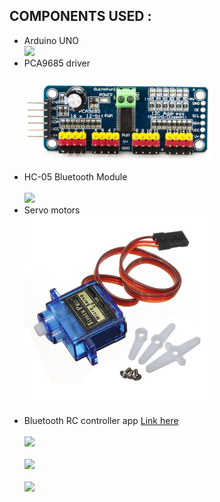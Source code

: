 ## COMPONENTS USED :
* Arduino UNO<br> <img src="https://github.com/Godson-Thomas/Metal_Climber_Bot/blob/master/Metal_Climber_bot/Arduino-Uno.jpg" width="300"> 
* PCA9685 driver<br><br> <img src="https://github.com/Godson-Thomas/Servo_Control_via_Bluetooth/blob/master/Images/PCA9685.png" width="300"> <br><br>
* HC-05 Bluetooth Module<br><br> <img src="https://github.com/Godson-Thomas/Metal_Climber_Bot/blob/master/Metal_Climber_bot/HC-05 bluetooth module.jpg" width="300">
* Servo motors<br> <img src="https://github.com/Godson-Thomas/Servo_Control_via_Bluetooth/blob/master/Images/ServoMotor.jpg" width="300"><br><br>
* Bluetooth RC controller app [Link here](https://play.google.com/store/apps/details?id=braulio.calle.bluetoothRCcontroller&hl=en)<br><br> <img src="https://github.com/Godson-Thomas/Metal_Climber_Bot/blob/master/Metal_Climber_bot/App/app1.jpg" width="300"><br><br> <img src="https://github.com/Godson-Thomas/Metal_Climber_Bot/blob/master/Metal_Climber_bot/App/app2.jpg" width="300"><br><br><img src="https://github.com/Godson-Thomas/Metal_Climber_Bot/blob/master/Metal_Climber_bot/App/app3.JPG"><br><br>

